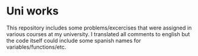 # Uni works

This repository includes some problems/excercises that were assigned in various 
courses at my university. I translated all comments to english but the code itself 
could include some spanish names for variables/functions/etc.
